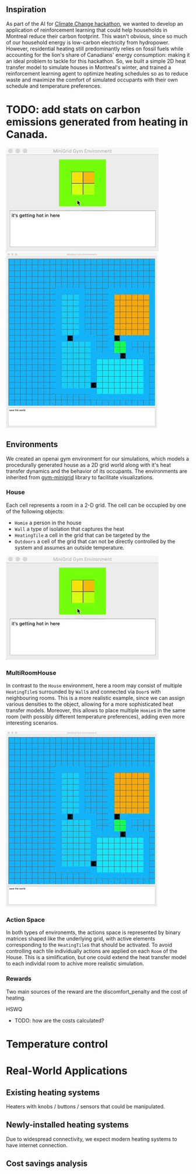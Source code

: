 ## Inspiration

As part of the AI for [Climate Change hackathon](https://github.com/ai-launchlab/ccai-hackathon-2019), we wanted to develop an application of reinforcement learning that could help households in Montreal reduce their carbon footprint. This wasn't obvious, since so much of our household energy is low-carbon electricity from hydropower. However, residential heating still predominantly relies on fossil fuels while accounting for the lion's share of Canadians' energy consumption: making it an ideal problem to tackle for this hackathon. So, we built a simple 2D heat transfer model to simulate houses in Montreal's winter, and trained a reinforcement learning agent to optimize heating schedules so as to reduce waste and maximize the comfort of simulated occupants with their own schedule and temperature preferences.

# TODO: add stats on carbon emissions generated from heating in Canada.
![](assets/4rooms.gif)
![](assets/multi_room.gif)

## Environments
We created an openai gym environment for our simulations, which models a procedurally generated house as a 2D grid world along with it's heat transfer dynamics and the behavior of its occupants. The environments are inherited from [gym-minigrid](https://github.com/maximecb/gym-minigrid) library to facilitate visualizations.

### House
Each cell represents a room in a 2-D grid. The cell can be occupied by one of the following objects:
- `Homie` a person in the house
- `Wall` a type of isolation that captures the heat 
- `HeatingTile` a cell in the grid that can be targeted by the 
- `Outdoors` a cell of the grid that can not be directly controlled by the system and assumes an outside temperature.

![](assets/4rooms.gif)

### MultiRoomHouse
In contrast to the `House` environment, here a room may consist of multiple `HeatingTile`s surrounded by `Wall`s and connected via `Door`s with neighbouring rooms. This is a more realistic example, since we can assign various densities to the object, allowing for a more sophisticated heat transfer models.
Moreover, this allows to place multiple `Homie`s in the same room (with possibly different temperature preferences), adding even more interesting scenarios. 

![](assets/multi_room.gif)


### Action Space
In both types of environemts, the actions space is represented by binary matrices shaped like the underlying grid, with active elements corresponding to the `HeatingTile`s that should be activated. To avoid controlling each tile individually actions are applied on each `Room` of the House. This is a simlification, but one could extend the heat transfer model to each individal room to achive more realistic simulation.

### Rewards
Two main sources of the reward are the discomfort_penalty and the cost of heating.

HSWQ
- TODO: how are the costs calculated?


# Temperature control


# Real-World Applications


## Existing heating systems
Heaters with knobs / buttons / sensors that could be manipulated.


## Newly-installed heating systems
Due to widespread connectivity, we expect modern heating systems to have internet connection.

## Cost savings analysis
